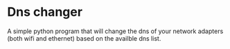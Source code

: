 # Dns changer
A simple python program that will change the dns of your network adapters (both wifi and ethernet) based
on the availble dns list.